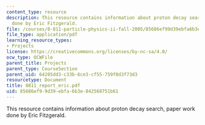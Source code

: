 ```yaml
---
content_type: resource
description: This resource contains information about proton decay search, paper work
  done by Eric Fitzgerald.
file: /courses/8-811-particle-physics-ii-fall-2005/85686ef99d39ebfa6b3e842568751b61_8811_report_eric.pdf
file_type: application/pdf
learning_resource_types:
- Projects
license: https://creativecommons.org/licenses/by-nc-sa/4.0/
ocw_type: OCWFile
parent_title: Projects
parent_type: CourseSection
parent_uid: 64205dd3-c33b-6ce3-cf55-759f0d3f73d3
resourcetype: Document
title: 8811_report_eric.pdf
uid: 85686ef9-9d39-ebfa-6b3e-842568751b61
---
```

This resource contains information about proton decay search, paper work done by Eric Fitzgerald.